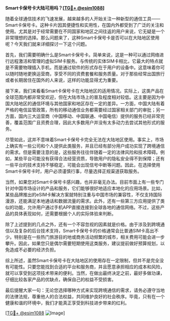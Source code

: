 **Smart卡保号卡大陆可用吗？[[TG💪+ @esim1088](https://t.me/s/esim1088)]**

随着全球通信技术的飞速发展，越来越多的人开始关注一种新型的通信工具——Smart卡保号卡。这种卡片因其便捷性和实用性，在国内外都受到了广泛的关注和使用。尤其是对于经常需要在不同国家和地区之间往返的用户来说，它无疑是一个非常理想的选择。那么问题来了，这种Smart卡保号卡是否可以在大陆地区使用呢？今天我们就来详细探讨一下这个问题。

首先，我们需要明确什么是Smart卡保号卡。简单来说，这是一种可以通过网络进行远程激活和管理的虚拟SIM卡服务。与传统的实体SIM卡相比，它最大的特点就是不需要物理插入手机，而是通过软件的形式存在于用户的设备中。这意味着你可以随时随地更换运营商，享受不同的资费套餐和服务质量。对于那些经常出国旅行或者长期居住在国外的人来说，这样的功能显得尤为重要。

接下来，我们来看看Smart卡保号卡在大陆地区的适用情况。实际上，这类产品在全球范围内都非常受欢迎，但在大陆市场上的普及程度相对较低。这主要是因为中国大陆地区的通信环境与其他国家和地区存在一定的差异。一方面，中国大陆有着严格的电信监管政策，所有的移动通信业务都需要经过国家相关部门的审批；另一方面，国内三大运营商（中国移动、中国联通、中国电信）提供的服务已经非常完善，覆盖范围广且资费合理，因此大多数用户并没有太多动力去尝试其他形式的服务。

尽管如此，这并不意味着Smart卡保号卡完全无法在大陆地区使用。事实上，市场上确实有一些公司和个人提供此类服务，并且已经有部分用户成功实现了跨境通信的需求。但是需要注意的是，这些服务往往伴随着一定的法律风险和技术障碍。例如，某些平台可能没有获得合法经营资质，导致用户的隐私安全得不到保障；还有一些平台的技术支持不够稳定，可能会出现信号中断等问题。因此，在选择使用Smart卡保号卡时，用户必须谨慎行事，尽量选择正规渠道获取服务。

当然，如果您对Smart卡保号卡感兴趣，也并非毫无办法。目前市面上有一些专门针对中国市场设计的产品和服务，它们能够很好地适应本地化的应用场景。比如，某些品牌推出的eSIM卡解决方案就特别注重与中国市场的兼容性，不仅支持国际漫游，还能满足本地通话和数据流量的需求。此外，还有一些第三方应用提供了类似的功能，允许用户通过手机APP直接连接到全球各地的通信网络。不过，这些产品的具体表现如何，还需要根据个人的实际体验来判断。

除了上述提到的几点之外，还有一个不容忽视的因素就是价格。由于涉及到跨境通信以及复杂的后台技术支持，Smart卡保号卡的价格通常会比普通SIM卡高出不少。特别是在一些热门旅游目的地或商务活动频繁的城市，相关费用可能会进一步攀升。因此，如果您只是偶尔需要短期使用这类服务，建议提前做好预算规划，以免造成不必要的经济负担。

综上所述，虽然Smart卡保号卡在大陆地区的使用存在一定限制，但并不是完全没有可能性。只要您能找到合适的平台和服务商，并且愿意承担相应的成本和风险，就可以享受到这项技术带来的便利。当然，在做出最终决定之前，最好多做功课，仔细比较各家产品的优缺点，确保自己的权益不受损害。

最后提醒大家一句：无论您选择哪种方式来实现跨境通信的需求，请务必遵守当地的法律法规，尊重他人的合法权益，共同维护良好的社会秩序。毕竟，只有在一个健康和谐的环境中，我们才能真正享受到科技进步带来的红利。

[[TG💪+ @esim1088](https://t.me/s/esim1088) ![Image](https://i.postimg.cc/4NQfJmqS/Snipaste-2025-05-13-00-14-12.png)]